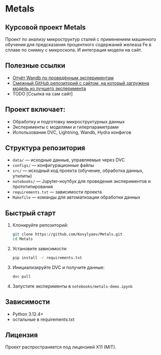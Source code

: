 # Metals

## Курсовой проект Metals
Проект по анализу микроструктур сталей с применением машинного обучения для предсказания процентного содержаний желеаза Fe в сплаве по снимку с микроскопа. И интеграция модели на сайт.

## Полезные ссылки
- [Отчёт Wandb по проведённым экспериментам](https://api.wandb.ai/links/sasha_kovylyaev-hse/vflkfsup)
- [Смежный GitHub репозиторий с сайтом, на который загружена модель из лучшего эксперимента](https://github.com/Kovylyaev/KursMetalApp)
- TODO [Ссылка на сам сайт] <!--(https://example.com) -->

## Проект включает:
- Обработку и подготовку микроструктурных данных
- Эксперименты с моделями и гиперпараметрами
- Использование DVC, Lightning, Wandb, Hydra конфигов

## Структура репозитория
- `data/` — исходные данные, управляемые через DVC
- `configs/` — конфигурационные файлы
- `src/` — исходный код проекта (обучение, обработка данных, утилиты)
- `notebooks/` — Jupyter-ноутбук для проведения экспериментов и прототипирования
- `requirements.txt` — зависимости проекта
- `Makefile` — команды для автоматизации обработки данных

 ## Быстрый старт

1. Клонируйте репозиторий:
   ```bash
   git clone https://github.com/Kovylyaev/Metals.git
   cd Metals
   ```

2. Установите зависимости:
   ```bash
   pip install -r requirements.txt
   ```

3. Инициализируйте DVC и получите данные:
   ```bash
   dvc pull
   ```

4. Запустите эксперименты в `notebooks/metals-demo.ipynb`

## Зависимости
- Python 3.12.4+
- остальные в requirements.txt

## Лицензия
Проект распространяется под лицензией X11 (MIT).
